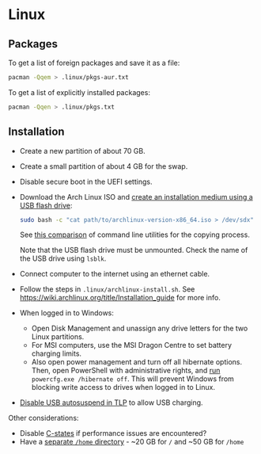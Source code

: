 # Linux

## Packages

To get a list of foreign packages and save it as a file:

```sh
pacman -Qqem > .linux/pkgs-aur.txt
```

To get a list of explicitly installed packages:

```sh
pacman -Qqen > .linux/pkgs.txt
```

## Installation

- Create a new partition of about 70 GB.
- Create a small partition of about 4 GB for the swap.
- Disable secure boot in the UEFI settings.
- Download the Arch Linux ISO and [create an installation medium using a USB flash drive](https://wiki.archlinux.org/title/USB_flash_installation_medium):

  ```sh
  sudo bash -c "cat path/to/archlinux-version-x86_64.iso > /dev/sdx"
  ```

  See [this comparison](https://unix.stackexchange.com/q/224277) of command line utilities for the copying process.

  Note that the USB flash drive must be unmounted. Check the name of the USB drive using `lsblk`.

- Connect computer to the internet using an ethernet cable.
- Follow the steps in `.linux/archlinux-install.sh`. See <https://wiki.archlinux.org/title/Installation_guide> for more info.
- When logged in to Windows:
  - Open Disk Management and unassign any drive letters for the two Linux partitions.
  - For MSI computers, use the MSI Dragon Centre to set battery charging limits.
  - Also open power management and turn off all hibernate options. Then, open PowerShell with administrative rights, and [run](https://learn.microsoft.com/en-us/troubleshoot/windows-client/deployment/disable-and-re-enable-hibernation) `powercfg.exe /hibernate off`. This will prevent Windows from blocking write access to drives when logged in to Linux.
- [Disable USB autosuspend in TLP](https://wiki.archlinux.org/title/TLP#USB_autosuspend) to allow USB charging.

Other considerations:

- Disable [C-states](https://learn.microsoft.com/en-us/previous-versions/windows/desktop/xperf/p-states-and-c-states) if performance issues are encountered?
- Have a [separate `/home` directory](https://help.ubuntu.com/community/Partitioning/Home/Moving) - ~20 GB for `/` and ~50 GB for `/home`
